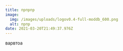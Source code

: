 ```yaml
---
title: прпрпр
image:
  img: /images/uploads/logov0.4-full-moddb_600.png
  alt: прпр
date: 2021-03-20T21:49:37.976Z
---
```

варвтоа